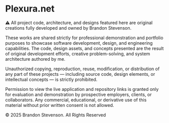 # Plexura.net


⚠️ All project code, architecture, and designs featured here are original creations fully developed and owned by Brandon Stevenson.

These works are shared strictly for professional demonstration and portfolio purposes to showcase software development, design, and engineering capabilities. The code, design assets, and concepts presented are the result of original development efforts, creative problem-solving, and system architecture authored by me.

Unauthorized copying, reproduction, reuse, modification, or distribution of any part of these projects — including source code, design elements, or intellectual concepts — is strictly prohibited.

Permission to view the live application and repository links is granted only for evaluation and demonstration by prospective employers, clients, or collaborators. Any commercial, educational, or derivative use of this material without prior written consent is not allowed.

© 2025 Brandon Stevenson. All Rights Reserved
